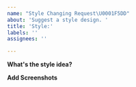 ```yaml
---
name: "Style Changing Request\U0001F5DD️"
about: 'Suggest a style design. '
title: 'Style:'
labels: ''
assignees: ''

---
```


**What's the style idea?**
<!--We need to improve....-->

**Add Screenshots**
<!--Add screenshots to show the demo-->
